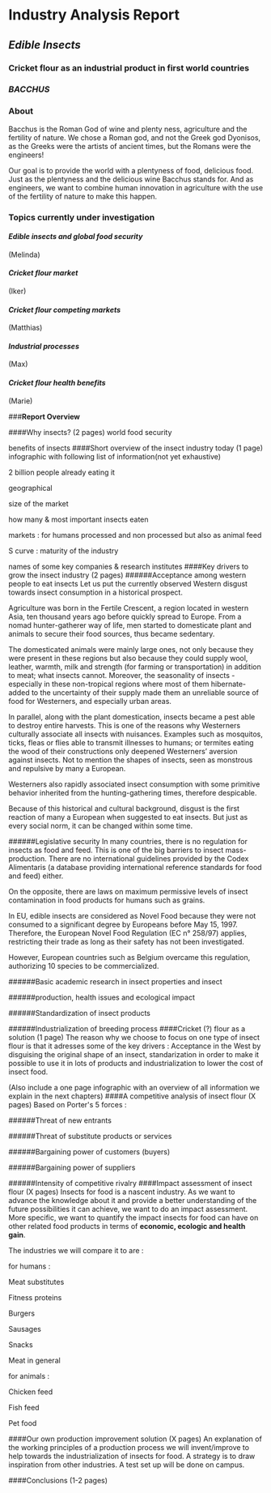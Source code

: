 
<body class='markdown-preview'><h1 id="industry-analysis-report">Industry Analysis Report</h1>
<h2 id="-edible-insects-"><em>Edible Insects </em></h2>
<h3 id="-cricket-flour-as-an-industrial-product-in-first-world-countries-"><strong>Cricket flour as an industrial product in first world countries</strong></h3>
<h3 id="-bacchus-"><em>BACCHUS</em></h3>
<h3 id="about">About</h3>
<p>Bacchus is the Roman God of wine and plenty ness, agriculture and the fertility of nature. We chose a Roman god, and not the Greek god Dyonisos, as the Greeks were the artists of ancient times, but the Romans were the engineers!</p>
<p>Our goal is to provide the world with a plentyness of food, delicious food. Just as the plentyness and the delicious wine Bacchus stands for. And as engineers, we want to combine human innovation in agriculture with the use of the fertility of nature to make this happen.</p>
<h3 id="topics-currently-under-investigation">Topics currently under investigation</h3>
<h4 id="-edible-insects-and-global-food-security-"><em>Edible insects and global food security</em></h4>
<p>(Melinda)</p>
<h4 id="-cricket-flour-market-"><em>Cricket flour market</em></h4>
<p>(Iker)</p>
<h4 id="-cricket-flour-competing-markets-"><em>Cricket flour competing markets</em></h4>
<p>(Matthias)</p>
<h4 id="-industrial-processes-"><em>Industrial processes</em></h4>
<p>(Max)</p>
<h4 id="-cricket-flour-health-benefits-"><em>Cricket flour health benefits</em></h4>
<p>(Marie)</p></body>

###**Report Overview**

####Why insects? (2 pages)
world food security

benefits of insects
####Short overview of the insect industry today (1 page)
infographic with following list of information(not yet exhaustive)

2 billion people already eating it

geographical

size of the market

how many & most important insects eaten

markets : for humans processed and non processed but also as animal feed

S curve : maturity of the industry

names of some key companies & research institutes
####Key drivers to grow the insect industry (2 pages)
######Acceptance among western people to eat insects
Let us put the currently observed Western disgust towards insect consumption in a historical prospect.

Agriculture was born in the Fertile Crescent, a region located in western Asia, ten thousand years ago before quickly spread to Europe. From a nomad hunter-gatherer way of life, men started to domesticate plant and animals to secure their food sources, thus became sedentary. 

The domesticated animals were mainly large ones, not only because they were present in these regions but also because they could supply wool, leather, warmth, milk and strength (for farming or transportation) in addition to meat; what insects cannot. 
Moreover, the seasonality of insects -especially in these non-tropical regions where most of them hibernate- added to the uncertainty of their supply made them an unreliable source of food for Westerners, and especially urban areas. 

In parallel, along with the plant domestication, insects became a pest able to destroy entire harvests. This is one of the reasons why Westerners culturally associate all insects with nuisances. Examples such as mosquitos, ticks, fleas or flies able to transmit illnesses to humans; or termites eating the wood of their constructions only deepened Westerners’ aversion against insects. Not to mention the shapes of insects, seen as monstrous and repulsive by many a European.

Westerners also rapidly associated insect consumption with some primitive behavior inherited from the hunting-gathering times, therefore despicable.

Because of this historical and cultural background, disgust is the first reaction of many a European when suggested to eat insects. 
But just as every social norm, it can be changed within some time.

######Legislative security
In many countries, there is no regulation for insects as food and feed. This is one of the big barriers to insect mass-production. There are no international guidelines provided by the Codex Alimentaris (a database providing international reference standards for food and feed) either. 

On the opposite, there are laws on maximum permissive levels of insect contamination in food products for humans such as grains.

In EU, edible insects are considered as Novel Food because they were not consumed to a significant degree by Europeans before May 15, 1997. Therefore, the European Novel Food Regulation (EC n° 258/97) applies, restricting their trade as long as their safety has not been investigated.

However, European countries such as Belgium overcame this regulation, authorizing 10 species to be commercialized.

######Basic academic research in insect properties and insect

######production, health issues and ecological impact

######Standardization of insect products

######Industrialization of breeding process
####Cricket (?) flour as a solution (1 page)
The reason why we choose to focus on one type of insect flour is that it adresses some of the key drivers : Acceptance in the West by disguising the original shape of an insect, standarization in order to make it possible to use it in lots of products and industrialization to lower the cost of insect food.

(Also include a one page infographic with an overview of all information we explain in the next chapters)
####A competitive analysis of insect flour (X pages)
Based on Porter's 5 forces :

######Threat of new entrants

######Threat of substitute products or services

######Bargaining power of customers (buyers)

######Bargaining power of suppliers

######Intensity of competitive rivalry
####Impact assessment of insect flour (X pages)
Insects for food is a nascent industry. As we want to advance the knowledge about it and provide a better understanding of the future possibilities it can achieve, we want to do an impact assessment. More specific, we want to quantify the impact insects for food can have on other related food products in terms of **economic, ecologic and health gain**.

The industries we will compare it to are :

for humans :

Meat substitutes

Fitness proteins

Burgers

Sausages

Snacks

Meat in general

for animals :

Chicken feed

Fish feed

Pet food

####Our own production improvement solution (X pages)
An explanation of the working principles of a production process we will invent/improve to help towards the industrialization of insects for food. A strategy is to draw inspiration from other industries. A test set up will be done on campus.

####Conclusions (1-2 pages)

